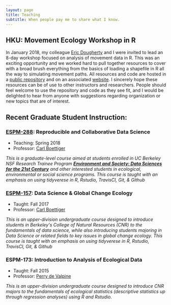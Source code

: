 ```yaml
---
layout: page
title: Teaching
subtitle: When people pay me to share what I know. 
---
```


## HKU: Movement Ecology Workshop in R 

In January 2018, my colleague [Eric Dougherty](https://ourenvironment.berkeley.edu/people/eric-dougherty) and I were invited to lead an 8-day workshop focused on
analysis of movement data in R. This was an exciting opportunity and we worked hard to pull together resources to cover with a broad brush everything from the basics of loading a
shapefile in R all the way to simulating movement paths. All resources and code are hosted in a [public repository](https://github.com/dpseidel/MovEco-R-Workshop) 
and on an associated [website](http://dpseidel.github.io/MovEco-R-Workshop). I sincerely hope these resources can be of use to other instructors and researchers. People should feel welcome to use the repository and code 
as they see fit, and I would be delighted to hear from anyone with suggestions regarding organization or new topics that are of interest. 


## Recent Graduate Student Instruction:
### [ESPM-288](https://espm-288.carlboettiger.info): Reproducible and Collaborative Data Science

- Teaching: Spring 2018
- Professor: [Carl Boettiger](https://www.twitter.com/cboettig)

_This is a graduate-level course aimed at students enrolled in UC Berkeley
NSF Research Trainee Program [**Environment and Society: Data Sciences
for the 21st Century**](http://ds421.berkeley.edu) and other interested
students in ecological, environmental or social science programs. This course is taught with an 
emphasis on using tidyverese in R, Rstudio, TravisCI, Git, & Github_

### [ESPM-157](https://espm-157.carlboettiger.info/): Data Science & Global Change Ecology 

- Taught: Fall 2017
- Professor: [Carl Boettiger](https://www.twitter.com/cboettig)

_This is an upper-division undergraduate course designed to introduce students in 
Berkeley's College of Natural Resources (CNR) to the fundamentals
of data science, while also introducing students majoring in Data Science or related fields to key issues
in global change ecology. This course is taught with an emphasis on using tidyverese in R, Rstudio, TravisCI, Git, & Github_

### ESPM-173: Introduction to Analysis of Ecological Data

- Taught: Fall 2015
- Professor: [Perry de Valpine](https://nature.berkeley.edu/~pdevalpine/)

_This is an upper-division undergraduate course designed to introduce CNR majors to the fundamentals
of ecological statistics (descriptive statistics up through regression analyses) using R and Rstudio._
